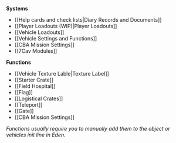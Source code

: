 **Systems**
* [[Help cards and check lists|Diary Records and Documents]]
* [[Player Loadouts (WIP)|Player Loadouts]]
* [[Vehicle Loadouts]]
* [[Vehicle Settings and Functions]]
* [[CBA Mission Settings]]
* [[7Cav Modules]]

**Functions**
* [[Vehicle Texture Lable|Texture Label]]
* [[Starter Crate]]
* [[Field Hospital]]
* [[Flag]]
* [[Logistical Crates]]
* [[Teleport]]
* [[Gate]]
* [[CBA Mission Settings]]

*Functions usually require you to manually add them to the object or vehicles init line in Eden.*
